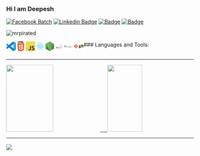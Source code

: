 ### Hi I am Deepesh
[![Facebook Batch](https://img.shields.io/badge/Deepesh-1877F2?style=flat&logo=facebook&logoColor=white&link=https://www.facebook.com/deepesh.rathi.12/)](https://www.facebook.com/deepesh.rathi.12/)
[![Linkedin Badge](https://img.shields.io/badge/-Deepesh-blue?style=flat&logo=Linkedin&logoColor=white&link=https://www.linkedin.com/in/deepesh-rathi-bb54051a3/)](https://www.linkedin.com/in/deepesh-rathi-bb54051a3/)
[![Badge](https://cp-logo.vercel.app/codechef/dprathi?logo=true)](https://www.codechef.com/users/dprathi)
[![Badge](https://cp-logo.vercel.app/codeforces/MrPirated?logo=true)](https://codeforces.com/profile/MrPirated)
<p align="left"> <img src="https://komarev.com/ghpvc/?username=mrpirated&label=Profile%20views&color=0e75b6&style=flat" alt="mrpirated" /> </p>
### Languages and Tools:

<img align="left" alt="Visual Studio Code" width="26px" src="https://raw.githubusercontent.com/github/explore/80688e429a7d4ef2fca1e82350fe8e3517d3494d/topics/visual-studio-code/visual-studio-code.png" />
<img align="left" alt="HTML5" width="26px" src="https://raw.githubusercontent.com/github/explore/80688e429a7d4ef2fca1e82350fe8e3517d3494d/topics/html/html.png" />
<img align="left" alt="JavaScript" width="26px" src="https://raw.githubusercontent.com/github/explore/80688e429a7d4ef2fca1e82350fe8e3517d3494d/topics/javascript/javascript.png" />
<img align="left" alt="React" width="26px" src="https://raw.githubusercontent.com/github/explore/80688e429a7d4ef2fca1e82350fe8e3517d3494d/topics/react/react.png" />
<img align="left" alt="Node.js" width="26px" src="https://raw.githubusercontent.com/github/explore/80688e429a7d4ef2fca1e82350fe8e3517d3494d/topics/nodejs/nodejs.png" />
<img align="left" alt="MySQL" width="26px" src="https://raw.githubusercontent.com/github/explore/80688e429a7d4ef2fca1e82350fe8e3517d3494d/topics/mysql/mysql.png" />
<img align="left" alt="MongoDB" width="26px" src="https://raw.githubusercontent.com/github/explore/80688e429a7d4ef2fca1e82350fe8e3517d3494d/topics/mongodb/mongodb.png" />
<img align="left" alt="Git" width="26px" src="https://raw.githubusercontent.com/github/explore/80688e429a7d4ef2fca1e82350fe8e3517d3494d/topics/git/git.png" />
<br />
<br />
<hr/>
<a href="https://github.com/mrpirated">
  <img width="50%" height="180cm" src="https://github-readme-stats.vercel.app/api?username=mrpirated&count_private=true&show_icons=true&theme=dark" /> &nbsp; &nbsp;
  <img width="43%" height="180cm" src="https://github-readme-stats.vercel.app/api/top-langs/?username=mrpirated&layout=compact&theme=dark&langs_count=10" />
</a>
<hr/>
<p>
  <img align="center" src="https://github-readme-streak-stats.herokuapp.com?user=mrpirated&theme=dark&hide_border=true&date_format=M%20j%5B%2C%20Y%5D" />
</p>
